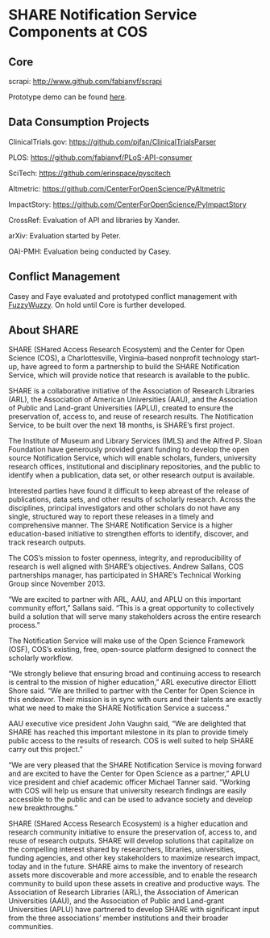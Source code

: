 SHARE Notification Service Components at COS
=====

Core
-----

scrapi: http://www.github.com/fabianvf/scrapi

Prototype demo can be found [here](http://173.255.232.219/).

Data Consumption Projects
-----

ClinicalTrials.gov: https://github.com/pjfan/ClinicalTrialsParser

PLOS: https://github.com/fabianvf/PLoS-API-consumer

SciTech: https://github.com/erinspace/pyscitech

Altmetric: https://github.com/CenterForOpenScience/PyAltmetric

ImpactStory: https://github.com/CenterForOpenScience/PyImpactStory

CrossRef: Evaluation of API and libraries by Xander.

arXiv: Evaluation started by Peter.

OAI-PMH: Evaluation being conducted by Casey.

Conflict Management
-----

Casey and Faye evaluated and prototyped conflict management with [FuzzyWuzzy](https://github.com/seatgeek/fuzzywuzzy). On hold until Core is further developed.

About SHARE
-----

SHARE (SHared Access Research Ecosystem) and the Center for Open Science (COS), a Charlottesville, Virginia–based nonprofit technology start-up, have agreed to form a partnership to build the SHARE Notification Service, which will provide notice that research is available to the public.

SHARE is a collaborative initiative of the Association of Research Libraries (ARL), the Association of American Universities (AAU), and the Association of Public and Land-grant Universities (APLU), created to ensure the preservation of, access to, and reuse of research results. The Notification Service, to be built over the next 18 months, is SHARE’s first project.

The Institute of Museum and Library Services (IMLS) and the Alfred P. Sloan Foundation have generously provided grant funding to develop the open source Notification Service, which will enable scholars, funders, university research offices, institutional and disciplinary repositories, and the public to identify when a publication, data set, or other research output is available.

Interested parties have found it difficult to keep abreast of the release of publications, data sets, and other results of scholarly research. Across the disciplines, principal investigators and other scholars do not have any single, structured way to report these releases in a timely and comprehensive manner. The SHARE Notification Service is a higher education-based initiative to strengthen efforts to identify, discover, and track research outputs.

The COS’s mission to foster openness, integrity, and reproducibility of research is well aligned with SHARE’s objectives. Andrew Sallans, COS partnerships manager, has participated in SHARE’s Technical Working Group since November 2013.

“We are excited to partner with ARL, AAU, and APLU on this important community effort,” Sallans said. “This is a great opportunity to collectively build a solution that will serve many stakeholders across the entire research process.”

The Notification Service will make use of the Open Science Framework (OSF), COS’s existing, free, open-source platform designed to connect the scholarly workflow.

“We strongly believe that ensuring broad and continuing access to research is central to the mission of higher education,” ARL executive director Elliott Shore said. “We are thrilled to partner with the Center for Open Science in this endeavor. Their mission is in sync with ours and their talents are exactly what we need to make the SHARE Notification Service a success.”

AAU executive vice president John Vaughn said, “We are delighted that SHARE has reached this important milestone in its plan to provide timely public access to the results of research. COS is well suited to help SHARE carry out this project.”

“We are very pleased that the SHARE Notification Service is moving forward and are excited to have the Center for Open Science as a partner,” APLU vice president and chief academic officer Michael Tanner said. “Working with COS will help us ensure that university research findings are easily accessible to the public and can be used to advance society and develop new breakthroughs.”

SHARE (SHared Access Research Ecosystem) is a higher education and research community initiative to ensure the preservation of, access to, and reuse of research outputs. SHARE will develop solutions that capitalize on the compelling interest shared by researchers, libraries, universities, funding agencies, and other key stakeholders to maximize research impact, today and in the future. SHARE aims to make the inventory of research assets more discoverable and more accessible, and to enable the research community to build upon these assets in creative and productive ways. The Association of Research Libraries (ARL), the Association of American Universities (AAU), and the Association of Public and Land-grant Universities (APLU) have partnered to develop SHARE with significant input from the three associations’ member institutions and their broader communities.
